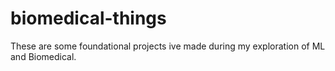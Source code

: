 # biomedical-things
These are some foundational projects ive made during my exploration of ML and Biomedical.
